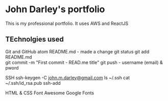 # John Darley's portfolio

This is my professional portfolio. It uses AWS and ReactJS

## TEchnolgies used
Git and GitHub
atom README.md - made a change
git status
git add README.md  
git commit -m "First commit - READ.me title"
git push - username (email) & pword

SSH
ssh-keygen -C john.m.darley@gmail.com
ls ~/.ssh
cat ~/.ssh/id_rsa.pub
ssh-add

HTML & CSS
Font Awesome
Google Fonts
